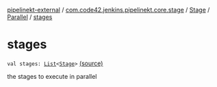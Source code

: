 [pipelinekt-external](../../../index.md) / [com.code42.jenkins.pipelinekt.core.stage](../../index.md) / [Stage](../index.md) / [Parallel](index.md) / [stages](./stages.md)

# stages

`val stages: `[`List`](https://kotlinlang.org/api/latest/jvm/stdlib/kotlin.collections/-list/index.html)`<`[`Stage`](../index.md)`>` [(source)](https://github.com/code42/pipelinekt/tree/master/core/src/main/kotlin/com/code42/jenkins/pipelinekt/core/stage/Stage.kt#L31)

the stages to execute in parallel

